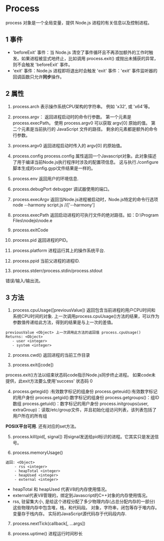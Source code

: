 # Process
process 对象是一个全局变量，提供 Node.js 进程的有关信息以及控制进程。

## 1 事件

- 'beforeExit' 事件：当 Node.js 清空了事件循环且不再添加额外的工作时触发。如果进程被显式地终止，比如调用 process.exit() 或抛出未捕获的异常，则不会触发 'beforeExit' 事件。
- 'exit' 事件：Node.js 进程即将退出时会触发 'exit' 事件：'exit' 事件监听器的回调函数只允许**同步**操作。

## 2 属性

1. process.arch
表示操作系统CPU架构的字符串。 例如 'x32', 或 'x64'等。

2. process.argv：
返回进程启动时的命令行参数。
第一个元素是 process.execPath。 使用 process.argv0 可以获取 argv[0] 原始的值。
第二个元素是当前执行的 JavaScript 文件的路径。 剩余的元素都是额外的命令行参数。

3. process.argv0
返回进程启动时传入的 argv[0] 的原始值。

4. process.config
process.config 属性返回一个Javascript对象。此对象描述了用于编译当前Node.js执行程序时涉及的配置项信息。 这与执行./configure脚本生成的config.gypi文件结果是一样的。

5. process.env
返回用户的环境信息.

6. process.debugPort
debugger 调试器使用的端口。

7. process.execArgv
返回当Node.js进程被启动时，Node.js特定的命令行选项
node --harmony script.js   //['--harmony']

8. process.execPath
返回启动进程的可执行文件的绝对路径。如：D:\Program Files\nodejs\node.e

9. process.exitCode

10. process.pid
返回进程的PID。

11. process.platform
进程运行其上的操作系统平台.

12. process.ppid
当前父进程的进程ID.

13. process.stderr/process.stdin/process.stdout

错误/输入/输出流。


## 3 方法

1. process.cpuUsage([previousValue])
返回包含当前进程的用户CPU时间和系统CPU时间的对象.
上一次调用process.cpuUsage()方法的结果，可以作为参数值传递给此方法，得到的结果是与上一次的差值。
```
previousValue <Object> 上一次调用此方法的返回值 process.cpuUsage()
Returns: <Object>
   - user <integer>
   - system <integer>

```

2. process.cwd()
返回进程的当前工作目录


3. process.exit([code])

process.exit()方法以结束状态码code指示Node.js同步终止进程。 如果code未提供，此exit方法要么使用'success' 状态码 0

4. process.getegid()
:有效数字标记的组身份
process.geteuid():有效数字标记的用户身份
process.getgid():数字标记的组身份
process.getgroups()：组ID数组
process.getuid()：数字标记的用户身份
process.initgroups(user, extraGroup)：读取/etc/group文件，并且初始化组访问列表，该列表包括了用户所在的所有组

**POSIX平台可用**. 还有对应的set方法。

5. process.kill(pid[, signal])
将signal发送给pid标识的进程。它其实只是发送信号。

6. process.memoryUsage()

```
返回: <Object>
    - rss <integer>
    - heapTotal <integer>
    - heapUsed <integer>
    - external <integer>

```
- heapTotal 和 heapUsed 代表V8的内存使用情况。
- external代表V8管理的，绑定到Javascript的C++对象的内存使用情况。
- rss, 驻留集大小, 是给这个进程分配了多少物理内存(占总分配内存的一部分) 这些物理内存中包含堆，栈，和代码段。
对象，字符串，闭包等存于堆内存。 变量存于栈内存。 实际的JavaScript源代码存于代码段内存.

7. process.nextTick(callback[, ...args])

8. process.uptime()
进程运行时间秒长